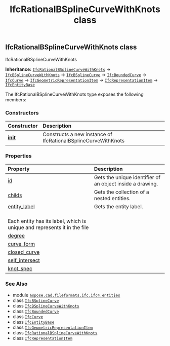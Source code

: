 ﻿---
title: IfcRationalBSplineCurveWithKnots class
second_title: Aspose.CAD for Python via .NET API References
description: 
type: docs
weight: 5000
url: /python-net/aspose.cad.fileformats.ifc.ifc4.entities/ifcrationalbsplinecurvewithknots/
is_root: false
---

## IfcRationalBSplineCurveWithKnots class

IfcRationalBSplineCurveWithKnots



**Inheritance:** [`IfcRationalBSplineCurveWithKnots`](/cad/python-net/aspose.cad.fileformats.ifc.ifc4.entities/ifcrationalbsplinecurvewithknots) → 
[`IfcBSplineCurveWithKnots`](/cad/python-net/aspose.cad.fileformats.ifc.ifc4.entities/ifcbsplinecurvewithknots) → 
[`IfcBSplineCurve`](/cad/python-net/aspose.cad.fileformats.ifc.ifc4.entities/ifcbsplinecurve) → 
[`IfcBoundedCurve`](/cad/python-net/aspose.cad.fileformats.ifc.ifc4.entities/ifcboundedcurve) → 
[`IfcCurve`](/cad/python-net/aspose.cad.fileformats.ifc.ifc4.entities/ifccurve) → 
[`IfcGeometricRepresentationItem`](/cad/python-net/aspose.cad.fileformats.ifc.ifc4.entities/ifcgeometricrepresentationitem) → 
[`IfcRepresentationItem`](/cad/python-net/aspose.cad.fileformats.ifc.ifc4.entities/ifcrepresentationitem) → 
[`IfcEntityBase`](/cad/python-net/aspose.cad.fileformats.ifc/ifcentitybase)



The IfcRationalBSplineCurveWithKnots type exposes the following members:

### Constructors
| Constructor | Description |
| :- | :- |
| [__init__](/cad/python-net/aspose.cad.fileformats.ifc.ifc4.entities/ifcrationalbsplinecurvewithknots/__init__/#) | Constructs a new instance of IfcRationalBSplineCurveWithKnots |


### Properties
| Property | Description |
| :- | :- |
| [id](/cad/python-net/aspose.cad.fileformats.ifc.ifc4.entities/ifcrationalbsplinecurvewithknots/id) | Gets the unique identifier of an object inside a drawing. |
| [childs](/cad/python-net/aspose.cad.fileformats.ifc.ifc4.entities/ifcrationalbsplinecurvewithknots/childs) | Gets the collection of a nested entities. |
| [entity_label](/cad/python-net/aspose.cad.fileformats.ifc.ifc4.entities/ifcrationalbsplinecurvewithknots/entity_label) | Gets the entity label.<br/>Each entity has its label, which is unique and represents it in the file |
| [degree](/cad/python-net/aspose.cad.fileformats.ifc.ifc4.entities/ifcrationalbsplinecurvewithknots/degree) |  |
| [curve_form](/cad/python-net/aspose.cad.fileformats.ifc.ifc4.entities/ifcrationalbsplinecurvewithknots/curve_form) |  |
| [closed_curve](/cad/python-net/aspose.cad.fileformats.ifc.ifc4.entities/ifcrationalbsplinecurvewithknots/closed_curve) |  |
| [self_intersect](/cad/python-net/aspose.cad.fileformats.ifc.ifc4.entities/ifcrationalbsplinecurvewithknots/self_intersect) |  |
| [knot_spec](/cad/python-net/aspose.cad.fileformats.ifc.ifc4.entities/ifcrationalbsplinecurvewithknots/knot_spec) |  |



### See Also
* module [`aspose.cad.fileformats.ifc.ifc4.entities`](..)
* class [`IfcBSplineCurve`](/cad/python-net/aspose.cad.fileformats.ifc.ifc4.entities/ifcbsplinecurve)
* class [`IfcBSplineCurveWithKnots`](/cad/python-net/aspose.cad.fileformats.ifc.ifc4.entities/ifcbsplinecurvewithknots)
* class [`IfcBoundedCurve`](/cad/python-net/aspose.cad.fileformats.ifc.ifc4.entities/ifcboundedcurve)
* class [`IfcCurve`](/cad/python-net/aspose.cad.fileformats.ifc.ifc4.entities/ifccurve)
* class [`IfcEntityBase`](/cad/python-net/aspose.cad.fileformats.ifc/ifcentitybase)
* class [`IfcGeometricRepresentationItem`](/cad/python-net/aspose.cad.fileformats.ifc.ifc4.entities/ifcgeometricrepresentationitem)
* class [`IfcRationalBSplineCurveWithKnots`](/cad/python-net/aspose.cad.fileformats.ifc.ifc4.entities/ifcrationalbsplinecurvewithknots)
* class [`IfcRepresentationItem`](/cad/python-net/aspose.cad.fileformats.ifc.ifc4.entities/ifcrepresentationitem)
